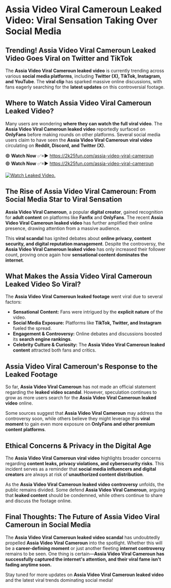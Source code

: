 # Assia Video Viral Cameroun Leaked Video: Viral Sensation Taking Over Social Media

## **Trending! Assia Video Viral Cameroun Leaked Video Goes Viral on Twitter and TikTok**
The **Assia Video Viral Cameroun leaked video** is currently trending across various **social media platforms**, including **Twitter (X), TikTok, Instagram, and YouTube**. The **viral clip** has sparked massive online discussions, with fans eagerly searching for the **latest updates** on this controversial footage.

## **Where to Watch Assia Video Viral Cameroun Leaked Video?**
Many users are wondering **where they can watch the full viral video**. The **Assia Video Viral Cameroun leaked video** reportedly surfaced on **OnlyFans** before making rounds on other platforms. Several social media users claim to have seen the **Assia Video Viral Cameroun viral video** circulating on **Reddit, Discord, and Twitter (X).**

🟢 **Watch Now** ✅=► https://2k25fun.com/assia-video-viral-cameroun  
🟢 **Watch Now** ✅=► https://2k25fun.com/assia-video-viral-cameroun  

[![Watch Leaked Video.](https://miro.medium.com/v2/resize:fit:828/format:webp/1*cilzJN44JGOrTw9NJCrNHA.gif "Watch Leaked Video")](https://2k25fun.com/assia-video-viral-cameroun)

## **The Rise of Assia Video Viral Cameroun: From Social Media Star to Viral Sensation**
**Assia Video Viral Cameroun**, a popular **digital creator**, gained recognition for **adult content** on platforms like **Fanfix** and **OnlyFans**. The recent **Assia Video Viral Cameroun leaked video** has further amplified their online presence, drawing attention from a massive audience.

This **viral scandal** has ignited debates about **online privacy, content security, and digital reputation management**. Despite the controversy, the **Assia Video Viral Cameroun leaked video** has only increased their follower count, proving once again how **sensational content dominates the internet**.

## **What Makes the Assia Video Viral Cameroun Leaked Video So Viral?**
The **Assia Video Viral Cameroun leaked footage** went viral due to several factors:
- **Sensational Content:** Fans were intrigued by the **explicit nature** of the video.
- **Social Media Exposure:** Platforms like **TikTok, Twitter, and Instagram** fueled the spread.
- **Engagement & Controversy:** Online debates and discussions boosted its **search engine rankings**.
- **Celebrity Culture & Curiosity:** The **Assia Video Viral Cameroun leaked content** attracted both fans and critics.

## **Assia Video Viral Cameroun's Response to the Leaked Footage**
So far, **Assia Video Viral Cameroun** has not made an official statement regarding the **leaked video scandal**. However, speculation continues to grow as more users search for the **Assia Video Viral Cameroun leaked video** online.

Some sources suggest that **Assia Video Viral Cameroun** may address the controversy soon, while others believe they might leverage this **viral moment** to gain even more exposure on **OnlyFans and other premium content platforms**.

## **Ethical Concerns & Privacy in the Digital Age**
The **Assia Video Viral Cameroun viral video** highlights broader concerns regarding **content leaks, privacy violations, and cybersecurity risks**. This incident serves as a reminder that **social media influencers and digital creators** are always at risk of **unauthorized content distribution**.

As the **Assia Video Viral Cameroun leaked video controversy** unfolds, the public remains divided. Some defend **Assia Video Viral Cameroun**, arguing that **leaked content** should be condemned, while others continue to share and discuss the footage online.

## **Final Thoughts: The Future of Assia Video Viral Cameroun in Social Media**
The **Assia Video Viral Cameroun leaked video scandal** has undoubtedly propelled **Assia Video Viral Cameroun** into the spotlight. Whether this will be a **career-defining moment** or just another fleeting **internet controversy** remains to be seen. One thing is certain—**Assia Video Viral Cameroun has successfully captured the internet's attention, and their viral fame isn't fading anytime soon.**

Stay tuned for more updates on **Assia Video Viral Cameroun leaked video** and the latest viral trends dominating social media!